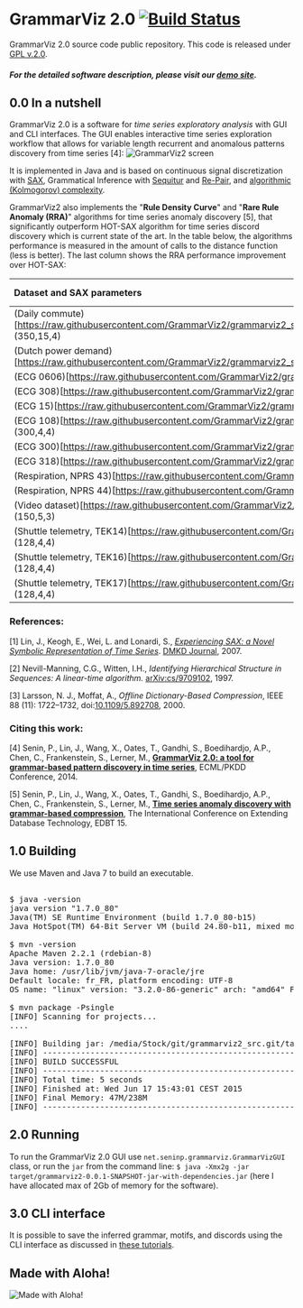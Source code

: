 GrammarViz 2.0 [![Build Status](https://travis-ci.org/GrammarViz2/grammarviz2_src.svg?branch=master)](https://travis-ci.org/GrammarViz2/grammarviz2_src)
==========

GrammarViz 2.0 source code public repository. This code is released under [GPL v.2.0](https://www.gnu.org/licenses/old-licenses/gpl-2.0.en.html).

##### For the detailed software description, please visit our [demo site](http://grammarviz2.github.io/grammarviz2_site).

0.0 In a nutshell
------------
GrammarViz 2.0 is a software for *time series exploratory analysis* with GUI and CLI interfaces. The GUI enables interactive time series exploration workflow that allows for variable length recurrent and anomalous patterns discovery from time series [4]:
![GrammarViz2 screen](https://raw.githubusercontent.com/GrammarViz2/grammarviz2_src/master/src/resources/assets/screen.png)

It is implemented in Java and is based on continuous signal discretization with [SAX](https://github.com/jMotif/SAX), Grammatical Inference with [Sequitur](https://github.com/jMotif/GI) and [Re-Pair](https://github.com/jMotif/GI), and [algorithmic (Kolmogorov) complexity](https://en.wikipedia.org/wiki/Kolmogorov_complexity). 

GrammarViz2 also implements the "**Rule Density Curve**" and "**Rare Rule Anomaly (RRA)**" algorithms for time series anomaly discovery [5], that significantly outperform HOT-SAX algorithm for time series discord discovery  which is current state of the art. In the table below, the algorithms performance is measured in the amount of calls to the distance function (less is better). The last column shows the RRA performance improvement over HOT-SAX:

| Dataset and SAX parameters         | Dataset size    | Brute Force          | HOT-SAX     | RRA        | Reduction |
|:-----------------------------------|--------:|---------------------:|------------:|-----------:|------:|
| (Daily commute)[https://raw.githubusercontent.com/GrammarViz2/grammarviz2_src/master/data/anomaly_pruned_hilbert_curve_4Sequitur.csv] (350,15,4)           | 17,175  | 271,442,101          | 879,067     | 112,405    | 87.2% |
| (Dutch power demand)[https://raw.githubusercontent.com/GrammarViz2/grammarviz2_src/master/data/dutch_power_demand.txt] (750,6,3)       | 35,040  | 1.13 * 10^9          | 6,196,356   | 327,950    | 95.7% |
| (ECG 0606)[https://raw.githubusercontent.com/GrammarViz2/grammarviz2_src/master/data/ecg0606_1.csv] (120,4,4)                 | 2,300   | 4,241,541            | 72,390      | 16,717     | 76.9% |
| (ECG 308)[https://raw.githubusercontent.com/GrammarViz2/grammarviz2_src/master/data/stdb_308_0.txt] (300,4,4)                  | 5,400   | 23,044,801           | 327,454     | 14,655     | 95.5% |
| (ECG 15)[https://raw.githubusercontent.com/GrammarViz2/grammarviz2_src/master/data/chfdbchf15_1.csv] (300,4,4)                   | 15,000  | 207,374,401          | 1,434,665   | 111,348    | 92.2% |
| (ECG 108)[https://raw.githubusercontent.com/GrammarViz2/grammarviz2_src/master/data/mitdbx_mitdbx_108_1.txt] (300,4,4)                  | 21,600  | 441,021,001          | 6,041,145   | 150,184    | 97.5% |
| (ECG 300)[https://raw.githubusercontent.com/GrammarViz2/grammarviz2_src/master/data/300_signal1.txt] (300,4,4)                  | 536,976 | 288 * 10^9           | 101,427,254 | 17,712,845 | 82.6% |
| (ECG 318)[https://raw.githubusercontent.com/GrammarViz2/grammarviz2_src/master/data/318_signal1.txt] (300,4,4)                  | 586,086 | 343 * 10^9           | 45,513,790  | 10,000,632 | 78.0% |
| (Respiration, NPRS 43)[https://raw.githubusercontent.com/GrammarViz2/grammarviz2_src/master/data/nprs43.txt] (128,5,4)     | 4,000   | 14,021,281           | 89,570      | 45,352     | 49.3% |
| (Respiration, NPRS 44)[https://raw.githubusercontent.com/GrammarViz2/grammarviz2_src/master/data/nprs44.txt] (128,5,4)     | 24,125  | 569,753,031          | 1,146,145   | 257,529    | 77.5% |
| (Video dataset)[https://raw.githubusercontent.com/GrammarViz2/grammarviz2_src/master/data/ann_gun_CentroidA1.csv] (150,5,3)      | 11,251  | 119,935,353          | 758,456     | 69,910     | 90.8% |
| (Shuttle telemetry, TEK14)[https://raw.githubusercontent.com/GrammarViz2/grammarviz2_src/master/data/TEK14.txt] (128,4,4) | 5,000   | 22,510,281           | 691,194     | 48,226     | 93.0% |
| (Shuttle telemetry, TEK16)[https://raw.githubusercontent.com/GrammarViz2/grammarviz2_src/master/data/TEK16.txt] (128,4,4) | 5,000   | 22,491,306           | 61,682      | 15,573     | 74.8% |
| (Shuttle telemetry, TEK17)[https://raw.githubusercontent.com/GrammarViz2/grammarviz2_src/master/data/TEK17.txt] (128,4,4) | 5,000   | 22,491,306           | 164,225     | 78,211     | 52.4% |


### References:

[1] Lin, J., Keogh, E., Wei, L. and Lonardi, S., [*Experiencing SAX: a Novel Symbolic Representation of Time Series*](http://cs.gmu.edu/~jessica/SAX_DAMI_preprint.pdf). [DMKD Journal](http://link.springer.com/article/10.1007%2Fs10618-007-0064-z), 2007.

[2] Nevill-Manning, C.G., Witten, I.H., *Identifying Hierarchical Structure in Sequences: A linear-time algorithm.* [arXiv:cs/9709102](http://arxiv.org/abs/cs/9709102), 1997.

[3] Larsson, N. J., Moffat, A., *Offline Dictionary-Based Compression*, IEEE 88 (11): 1722–1732, doi:[10.1109/5.892708](http://ieeexplore.ieee.org/xpl/articleDetails.jsp?arnumber=892708), 2000.

### Citing this work:

[4] Senin, P., Lin, J., Wang, X., Oates, T., Gandhi, S., Boedihardjo, A.P., Chen, C., Frankenstein, S., Lerner, M.,  [**GrammarViz 2.0: a tool for grammar-based pattern discovery in time series**](http://www2.hawaii.edu/~senin/assets/papers/grammarviz2.pdf), ECML/PKDD Conference, 2014.

[5] Senin, P., Lin, J., Wang, X., Oates, T., Gandhi, S., Boedihardjo, A.P., Chen, C., Frankenstein, S., Lerner, M.,  [**Time series anomaly discovery with grammar-based compression**](https://csdl-techreports.googlecode.com/svn/trunk/techreports/2014/14-05/14-05.pdf), The International Conference on Extending Database Technology, EDBT 15.

1.0 Building
------------

We use Maven and Java 7 to build an executable.

<pre>

$ java -version
java version "1.7.0_80"
Java(TM) SE Runtime Environment (build 1.7.0_80-b15)
Java HotSpot(TM) 64-Bit Server VM (build 24.80-b11, mixed mode)

$ mvn -version
Apache Maven 2.2.1 (rdebian-8)
Java version: 1.7.0_80
Java home: /usr/lib/jvm/java-7-oracle/jre
Default locale: fr_FR, platform encoding: UTF-8
OS name: "linux" version: "3.2.0-86-generic" arch: "amd64" Family: "unix"

$ mvn package -Psingle
[INFO] Scanning for projects...
....

[INFO] Building jar: /media/Stock/git/grammarviz2_src.git/target/grammarviz2-0.0.1-SNAPSHOT-jar-with-dependencies.jar
[INFO] ------------------------------------------------------------------------
[INFO] BUILD SUCCESSFUL
[INFO] ------------------------------------------------------------------------
[INFO] Total time: 5 seconds
[INFO] Finished at: Wed Jun 17 15:43:01 CEST 2015
[INFO] Final Memory: 47M/238M
[INFO] ------------------------------------------------------------------------
</pre>

2.0 Running
------------
To run the GrammarViz 2.0 GUI use `net.seninp.grammarviz.GrammarVizGUI` class, or run the `jar` from the command line: `$ java -Xmx2g -jar target/grammarviz2-0.0.1-SNAPSHOT-jar-with-dependencies.jar` (here I have allocated max of 2Gb of memory for the software).

3.0 CLI interface
------------
It is possible to save the inferred grammar, motifs, and discords using the CLI interface as discussed in [these tutorials](http://grammarviz2.github.io/grammarviz2_site/experiences/).

## Made with Aloha!
![Made with Aloha!](https://raw.githubusercontent.com/GrammarViz2/grammarviz2_src/master/src/resources/assets/aloha.jpg)

